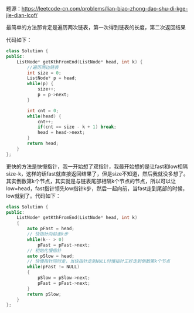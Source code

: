 题源：https://leetcode-cn.com/problems/lian-biao-zhong-dao-shu-di-kge-jie-dian-lcof/

最简单的方法那肯定是遍历两次链表，第一次得到链表的长度，第二次返回结果

代码如下：

```c++
class Solution {
public:
    ListNode* getKthFromEnd(ListNode* head, int k) {
        //遍历两边链表
        int size = 0;
        ListNode* p = head;
        while(p) {
            size++;
            p = p->next;
        }

        int cnt = 0;
        while(head) {
            cnt++;
            if(cnt == size - k + 1) break;
            head = head->next;
        }
        return head;
    }
};
```

更快的方法是快慢指针，我一开始想了双指针，我最开始想的是让fast和low相隔size-k，这样的话fast就直接返回结果了，但是size不知道，然后我就没多想了。其实倒数第k个节点，其实就是与链表尾部相隔k个节点的节点，所以可以让low=head，fast指针领先low指针k步，然后一起向前，当fast走到尾部的时候，low就到了。代码如下：

```c++
class Solution {
public:
    ListNode* getKthFromEnd(ListNode* head, int k) 
    {
        auto pFast = head;
        // 快指针向前走k步
        while(k-- > 0)
            pFast = pFast->next;
        // 初始化慢指针
        auto pSlow = head;
        // 快慢指针同时走，当快指针走到NULL时慢指针正好走到倒数第k个节点
        while(pFast != NULL)
        {
            pSlow = pSlow->next;
            pFast = pFast->next;
        }
        return pSlow;
    }
};
```

